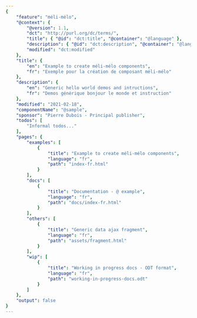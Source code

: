 ```yaml
---
{
	"feature": "méli-mélo",
	"@context": {
		"@version": 1.1,
		"dct": "http://purl.org/dc/terms/",
		"title": { "@id": "dct:title", "@container": "@language" },
		"description": { "@id": "dct:description", "@container": "@language" },
		"modified": "dct:modified"
	},
	"title": {
		"en": "Example to create méli-mélo components",
		"fr": "Exemple pour la création de composant méli-mélo"
	},
	"description": {
		"en": "Generic hello world demos and intructions",
		"fr": "Demos générique bonjour le monde et instruction"
	},
	"modified": "2021-02-18",
	"componentName": "@sample",
	"sponsor": "Pierre Dubois - Principal publisher",
	"todos": [
		"Informal todos..."
	],
	"pages": {
		"examples": [
			{
				"title": "Example to create méli-mélo components",
				"language": "fr",
				"path": "index-fr.html"
			}
		],
		"docs": [
			{
				"title": "Documentation - @ example",
				"language": "fr",
				"path": "docs/index-fr.html"
			}
		],
		"others": [
			{
				"title": "Generic data ajax fragment",
				"language": "fr",
				"path": "assets/fragment.html"
			}
		],
		"wip": [
			{
				"title": "Working in progress docs - ODT format",
				"language": "fr",
				"path": "working-in-progress-docs.odt"
			}
		]
	},
	"output": false
}
---
```

